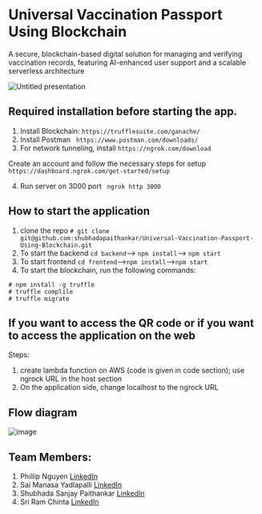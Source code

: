 # Universal Vaccination Passport Using Blockchain

A secure, blockchain-based digital solution for managing and verifying vaccination records, featuring AI-enhanced user support and a scalable serverless architecture
 

![Untitled presentation](https://github.com/shubhadapaithankar/Universal-Vaccination-Passport-Using-Blockchain/assets/99461999/b82a4e16-0c69-49f8-ba65-b3537a8c0321)

## Required installation before starting the app.

1. Install Blockchain:  `https://trufflesuite.com/ganache/`
2. Install Postman ` https://www.postman.com/downloads/`
3. For network tunneling, install `https://ngrok.com/download` 

  Create an account and follow the necessary steps for setup `https://dashboard.ngrok.com/get-started/setup`

4. Run server on 3000 port ` ngrok http 3000`

## How to start the application
1. clone the repo ` # git clone git@github.com:shubhadapaithankar/Universal-Vaccination-Passport-Using-Blockchain.git `
2. To start the backend `cd backend`--> `npm install`--> `npm start`
3. To start frontend `cd frontend`-->`npm install`-->`npm start`
4. To start the blockchain, run the following commands:
```
# npm install -g truffle
# truffle complile
# truffle migrate  
  ```


## If you want to access the QR code or if you want to access the application on the web

Steps:
1. create lambda function on AWS (code is given in code section); use ngrock URL in the host section
2. On the application side, change localhost to the ngrock URL

## Flow diagram
![image](https://github.com/shubhadapaithankar/Universal-Vaccination-Passport-Using-Blockchain/assets/87613567/f9346160-02a3-4090-9f62-61439b65909c)

## Team Members:

1. Phillip Nguyen <a href="https://www.linkedin.com/in/philliphnguyen1997/" target="_blank">LinkedIn</a>
2. Sai Manasa Yadlapalli <a href="https://www.linkedin.com/in/saimanasayadlapalli/" target="_blank">LinkedIn</a>
3. Shubhada Sanjay Paithankar <a href="https://www.linkedin.com/in/spaithankar/" target="_blank">LinkedIn</a>
4. Sri Ram Chinta <a href="https://www.linkedin.com/in/sriram-chinta/" target="_blank">LinkedIn</a>
